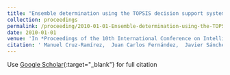 ```yaml
---
title: "Ensemble determination using the TOPSIS decision support system in multi-objective evolutionary neural network classifiers"
collection: proceedings
permalink: /proceeding/2010-01-01-Ensemble-determination-using-the-TOPSIS-decision-support-system-in-multi-objective-evolutionary-neural-network-classifiers
date: 2010-01-01
venue: 'In *Proceedings of the 10th International Conference on Intelligent Systems Design and Applications (ISDA2010)*'
citation: ' Manuel Cruz-Ramírez,  Juan Carlos Fernández,  Javier Sánchez-Monedero,  Francisco Fernandez-Navarro,  César Hervás-Martínez,  Pedro Antonio Gutiérrez,  M.T. Lamata, &quot;Ensemble determination using the TOPSIS decision support system in multi-objective evolutionary neural network classifiers.&quot; In *Proceedings of the 10th International Conference on Intelligent Systems Design and Applications (ISDA2010)*, 2010, Cairo, Egypt, pp.513-518.'
---
```

Use [Google Scholar](https://scholar.google.com/scholar?q=Ensemble+determination+using+the+TOPSIS+decision+support+system+in+multi+objective+evolutionary+neural+network+classifiers){:target="_blank"} for full citation